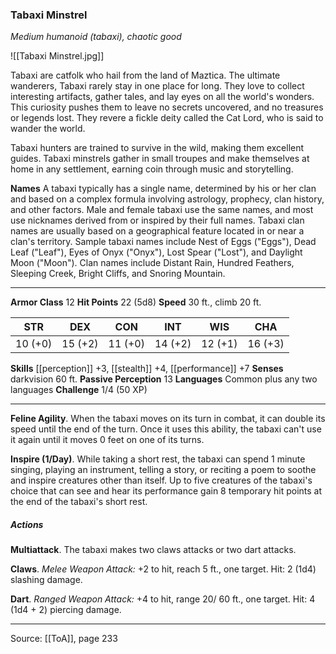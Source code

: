 ### Tabaxi Minstrel
_Medium humanoid (tabaxi), chaotic good_

![[Tabaxi Minstrel.jpg]]

Tabaxi are catfolk who hail from the land of Maztica. The ultimate wanderers, Tabaxi rarely stay in one place for long. They love to collect interesting artifacts, gather tales, and lay eyes on all the world's wonders. This curiosity pushes them to leave no secrets uncovered, and no treasures or legends lost. They revere a fickle deity called the Cat Lord, who is said to wander the world.

Tabaxi hunters are trained to survive in the wild, making them excellent guides. Tabaxi minstrels gather in small troupes and make themselves at home in any settlement, earning coin through music and storytelling.

**Names** A tabaxi typically has a single name, determined by his or her clan and based on a complex formula involving astrology, prophecy, clan history, and other factors. Male and female tabaxi use the same names, and most use nicknames derived from or inspired by their full names. Tabaxi clan names are usually based on a geographical feature located in or near a clan's territory. Sample tabaxi names include Nest of Eggs ("Eggs"), Dead Leaf ("Leaf"), Eyes of Onyx ("Onyx"), Lost Spear ("Lost"), and Daylight Moon ("Moon"). Clan names include Distant Rain, Hundred Feathers, Sleeping Creek, Bright Cliffs, and Snoring Mountain.







---

**Armor Class** 12
**Hit Points** 22 (5d8)
**Speed** 30 ft., climb 20 ft.

| STR     | DEX     | CON     | INT     | WIS     | CHA     |
|---------|---------|---------|---------|---------|---------|
| 10 (+0) | 15 (+2) | 11 (+0) | 14 (+2) | 12 (+1) | 16 (+3) |

**Skills** [[perception]] +3, [[stealth]] +4, [[performance]] +7
**Senses** darkvision 60 ft.
**Passive Perception** 13
**Languages** Common plus any two languages
**Challenge** 1/4 (50 XP)

---

**Feline Agility**. When the tabaxi moves on its turn in combat, it can double its speed until the end of the turn. Once it uses this ability, the tabaxi can't use it again until it moves 0 feet on one of its turns.

**Inspire (1/Day)**. While taking a short rest, the tabaxi can spend 1 minute singing, playing an instrument, telling a story, or reciting a poem to soothe and inspire creatures other than itself. Up to five creatures of the tabaxi's choice that can see and hear its performance gain 8 temporary hit points at the end of the tabaxi's short rest.

##### Actions
**Multiattack**. The tabaxi makes two claws attacks or two dart attacks.

**Claws**. _Melee Weapon Attack:_ +2 to hit, reach 5 ft., one target. Hit: 2 (1d4) slashing damage.

**Dart**. _Ranged Weapon Attack:_ +4 to hit, range 20/ 60 ft., one target. Hit: 4 (1d4 + 2) piercing damage.


---

Source: [[ToA]], page 233